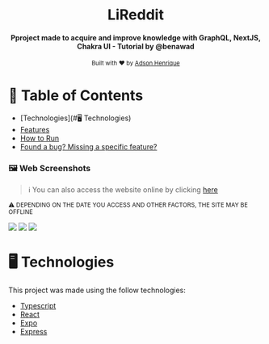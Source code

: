 <div align="center">
   <h1>LiReddit</h1>
   <h4>Pproject made to acquire and improve knowledge with GraphQL, NextJS, Chakra UI - Tutorial by @benawad </h4>
  <sub>Built with ❤︎ by
    <a href="https://github.com/AdSoNaTuRaL">Adson Henrique</a>
  </sub>
</div>

# :pushpin: Table of Contents

* [Technologies](#🖥️  Technologies)
* [Features](#rocket-features)
* [How to Run](#construction_worker-how-to-run)
* [Found a bug? Missing a specific feature?](#bug-issues)

### 🖼️  Web Screenshots

> ℹ️  You can also access the website online by clicking [here](https://adsonatural.online/)

<sub>:warning: DEPENDING ON THE DATE YOU ACCESS AND OTHER FACTORS, THE SITE MAY BE OFFLINE </sub><br/>

<div aling="center">
  <img src="https://user-images.githubusercontent.com/26275918/100002550-07f16580-2dc5-11eb-9341-a9791e4bcfbd.png">
  <img src="https://user-images.githubusercontent.com/26275918/100002556-09229280-2dc5-11eb-8d97-b1737af8b37e.png">
  <img src="https://user-images.githubusercontent.com/26275918/100002557-0a53bf80-2dc5-11eb-9a25-454dd02b8c3b.png">
</div>

# 🖥️  Technologies
This project was made using the follow technologies:

* [Typescript](https://www.typescriptlang.org/)      
* [React](https://reactjs.org/)      
* [Expo](https://expo.io/)       
* [Express](https://expressjs.com/)      

